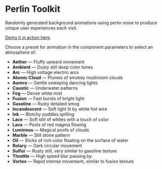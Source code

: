 # Perlin Toolkit

Randomly generated background animations using perlin noise to produce unique user experiences each visit.

[Demo it in action here](http://labs.jasonsturges.com/blog/perlin-toolkit/).

Choose a preset for animation in the component parameters to select an atmosphere of:

- **Aether** &mdash; Fluffy upward movement
- **Ambient** &mdash; Dusty still deep color tones
- **Arc** &mdash; High voltage electric arcs
- **Atomic Cloud** &mdash; Plumes of smokey mushroom clouds
- **Aurora** &mdash; Gentle sweeping dancing lights
- **Caustic** &mdash; Underwater patterns
- **Fog** &mdash; Dense white mist
- **Fusion** &mdash; Fast bursts of bright light
- **Gasoline** &mdash; Rusty detailed smog
- **Incandescent** &mdash; Soft light lit by white hot wire
- **Ink** &mdash; Blotchy puddles spilling
- **Lace** &mdash; Soft still of whites with a touch of color
- **Lava** &mdash; Pools of red magma flowing
- **Luminous** &mdash; Magical poofs of clouds
- **Marble** &mdash; Still stone pattern
- **Oil** &mdash; Slicks of rich color floating on the surface of water
- **Rotary** &mdash; Dark circular movement
- **Sulfur** &mdash; Rusty still, very similar to gasoline texture
- **Throttle** &mdash; High speed blur passing by
- **Vortex** &mdash; Rapid intense movement, similar to fusion texture
